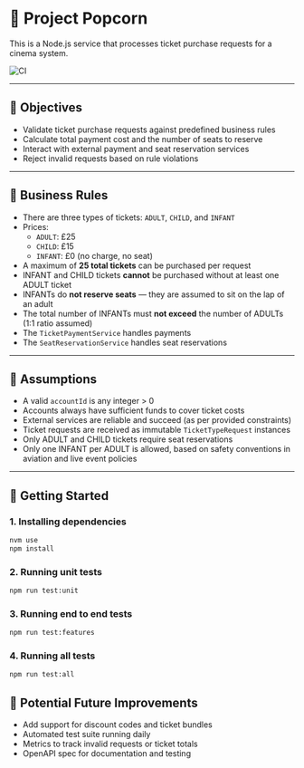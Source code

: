 # 🍿 Project Popcorn

This is a Node.js service that processes ticket purchase requests for a cinema system.

![CI](https://github.com/daniellemclaren/project-popcorn/actions/workflows/ci.yml/badge.svg)

---

## 🎯 Objectives

- Validate ticket purchase requests against predefined business rules
- Calculate total payment cost and the number of seats to reserve
- Interact with external payment and seat reservation services
- Reject invalid requests based on rule violations

---

## 📜 Business Rules

- There are three types of tickets: `ADULT`, `CHILD`, and `INFANT`
- Prices:
  - `ADULT`: £25
  - `CHILD`: £15
  - `INFANT`: £0 (no charge, no seat)
- A maximum of **25 total tickets** can be purchased per request
- INFANT and CHILD tickets **cannot** be purchased without at least one ADULT ticket
- INFANTs do **not reserve seats** — they are assumed to sit on the lap of an adult
- The total number of INFANTs must **not exceed** the number of ADULTs (1:1 ratio assumed)
- The `TicketPaymentService` handles payments
- The `SeatReservationService` handles seat reservations

---

## 🧠 Assumptions

- A valid `accountId` is any integer > 0
- Accounts always have sufficient funds to cover ticket costs
- External services are reliable and succeed (as per provided constraints)
- Ticket requests are received as immutable `TicketTypeRequest` instances
- Only ADULT and CHILD tickets require seat reservations
- Only one INFANT per ADULT is allowed, based on safety conventions in aviation and live event policies

---

## 🚀 Getting Started

### 1. Installing dependencies
```bash
nvm use
npm install
```
### 2. Running unit tests
```bash
npm run test:unit
```
### 3. Running end to end tests
```bash
npm run test:features
```
### 4. Running all tests
```bash
npm run test:all
```
## 🔮 Potential Future Improvements
- Add support for discount codes and ticket bundles
- Automated test suite running daily
- Metrics to track invalid requests or ticket totals
- OpenAPI spec for documentation and testing
